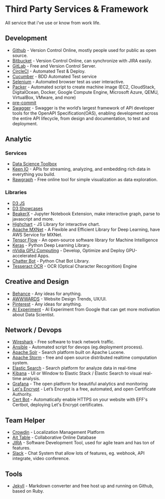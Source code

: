 # Third Party Services & Framework

All service that i've use or know from work life.

## Development

* [Github](https://github.com/) - Version Control Online, mostly people used for public as open source.
* [Bitbucket](https://bitbucket.org/) - Version Control Online, can synchronize with JIRA easily.
* [GitLab](https://about.gitlab.com/) - Free and Version Control Server.
* [CircleCI](https://circleci.com/) - Automated Test & Deploy.
* [Cucumber](https://cucumber.io/) - BDD Automated Test service
* [Selenium](http://www.seleniumhq.org/) - Automated browser test as user interactive.
* [Packer](https://www.packer.io/) - Automated script to create machine image (EC2, CloudStack, DigitalOcean, Docker, Google Compute Engine, Microsoft Azure, QEMU, VirtualBox, VMware, and more)
* [pre-commit](http://pre-commit.com/)
* [Swagger](https://swagger.io/) - Swagger is the world’s largest framework of API developer tools for the OpenAPI Specification(OAS), enabling development across the entire API lifecycle, from design and documentation, to test and deployment.

## Analytic

### Services

* [Data Science Toolbox](http://datasciencetoolbox.org/)
* [Keen IO](https://keen.io/) - APIs for streaming, analyzing, and embedding rich data in everything you build.
* [Rawgraph](http://rawgraphs.io/) - Free online tool for simple visualization as data exploration.

### Libraries

* [D3 JS](https://d3js.org/)
* [D3 Showcases](https://bl.ocks.org/)
* [BeakerX](https://github.com/twosigma/beakerx) - Jupyter Notebook Extension, make interactive graph, parse to javascript and more.
* [Highchart](https://www.highcharts.com/) - JS Library for interactive chart.
* [Apache MXNet](https://mxnet.incubator.apache.org/) - A Flexible and Efficient Library for Deep Learning, have AWS Service for MXNet.
* [Tensor Flow](https://www.tensorflow.org/) - An open-source software library for Machine Intelligence
* [Keras](https://keras.io/) - Python Deep Learning Library.
* [nVidia GPU Computing](https://developer.nvidia.com/cuda-zone) - Develop, Optimize and Deploy GPU-accelerated Apps.
* [Chatter Bot](https://github.com/gunthercox/ChatterBot) - Python Chat Bot Library.
* [Tesseract OCR](https://github.com/tesseract-ocr/tesseract) - OCR (Optical Character Recognition) Engine

## Creative and Design

* [Behance](https://www.behance.net/) - Any ideas for anything.
* [AWWWARDS](https://www.awwwards.com/) - Website Design Trends, UX/UI.
* [Pinterest](https://www.pinterest.com/) - Any ideas for anything.
* [AI Experiment](https://experiments.withgoogle.com/ai) - AI Experiment from Google that can get more motivation about Data Scientist.

## Network / Devops

* [Wireshark](https://www.wireshark.org/) - Free software to track network traffic.
* [Ansible](https://www.ansible.com/) - Automated script for devops (eg.deployment process).
* [Apache Solr](http://lucene.apache.org/solr/) - Search platform built on Apache Lucene.
* [Apache Storm](http://storm.apache.org/) - free and open source distributed realtime computation system.
* [Elastic Search](https://www.elastic.co/) - Search platform for analyze data in real-time
* [Kibana](https://www.elastic.co/products/kibana) - UI or Window to Elastic Stack / Elastic Search to visual real-time analysis.
* [Grafana](https://grafana.com/) - The open platform for beautiful analytics and monitoring
* [Let's Encrypt](https://letsencrypt.org/) - Let’s Encrypt is a free, automated, and open Certificate Authority.
* [Cert Bot](https://certbot.eff.org/) - Automatically enable HTTPS on your website with EFF's Certbot, deploying Let's Encrypt certificates.

## Team Helper

* [Crowdin](https://crowdin.com/) - Localization Management Platform
* [Ait Table](https://airtable.com/) - Collaborative Online Database
* [JIRA](https://www.atlassian.com/software/jira) - Software Development Tool, used for agile team and has ton of features.
* [Slack](https://slack.com/) - Chat System that allow lots of features, eg. webhook, API integrate, video conference.

## Tools

* [Jekyll](http://jekyllrb.com/docs/home/) - Markdown converter and free host up and running on Github, based on Ruby.